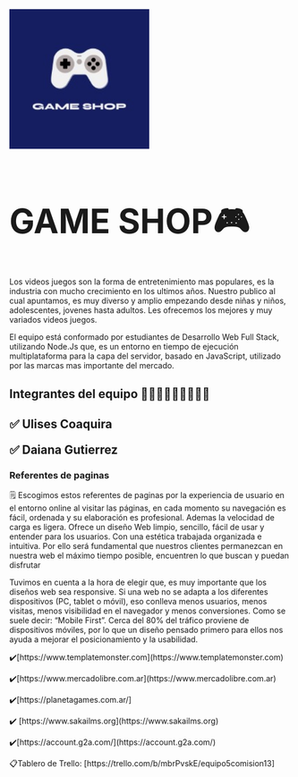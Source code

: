 <div aling="center"><img width="250px" src="/public/images/logo.jpg" alt="Logo Game Shop">
<h1 text-aling="center" style="font-size: 60px;"> GAME SHOP🎮<h1>
</div>

<p>Los videos juegos son la forma de entretenimiento mas populares, es la industria con mucho crecimiento en los ultimos años. Nuestro publico al cual apuntamos, es muy diverso y amplio empezando desde niñas y niños, adolescentes, jovenes hasta adultos. Les ofrecemos los mejores y muy variados videos juegos.</p>
<p>El equipo está conformado por estudiantes de Desarrollo Web Full Stack, utilizando Node.Js que, es un entorno en tiempo de ejecución multiplataforma para la capa del servidor, basado en JavaScript, utilizado por las marcas mas importante del mercado.</p>


<H2> Integrantes del equipo 👨🏽‍💻👩🏽‍💻👨🏽‍💻<h2> 


<p>✅ Ulises Coaquira</p>

<p>✅ Daiana Gutierrez</p>

<h3>Referentes de paginas</h3>

<p>🗒️ Escogimos estos referentes de paginas por la experiencia de usuario en el entorno online al visitar las páginas, en cada momento su navegación es fácil, ordenada y su elaboración es profesional. Ademas la velocidad de carga es ligera. Ofrece un diseño Web limpio, sencillo, fácil de usar y entender para los usuarios. Con una estética trabajada organizada e intuitiva. Por ello será fundamental que nuestros clientes permanezcan en nuestra web el máximo tiempo posible, encuentren lo que buscan y puedan disfrutar</p>

<p>Tuvimos en cuenta a la hora de elegir que, es muy importante que los diseños web sea responsive. Si una web no se adapta a los diferentes dispositivos (PC, tablet o móvil), eso conlleva menos usuarios, menos visitas, menos visibilidad en el navegador y menos conversiones. Como se suele decir: “Mobile First”. Cerca del 80% del tráfico proviene de dispositivos móviles, por lo que un diseño pensado primero para ellos nos ayuda a mejorar el posicionamiento y la usabilidad.</p>

<p>✔️[https://www.templatemonster.com](https://www.templatemonster.com)</p>

<p>✔️[https://www.mercadolibre.com.ar](https://www.mercadolibre.com.ar)</p>

<p>✔️[https://planetagames.com.ar/]</p>

<p>✔️ [https://www.sakailms.org](https://www.sakailms.org)</p>

<p>✔️[https://account.g2a.com/](https://account.g2a.com/)</p>


 <p>📋Tablero de Trello: [https://trello.com/b/mbrPvskE/equipo5comision13]</p>

